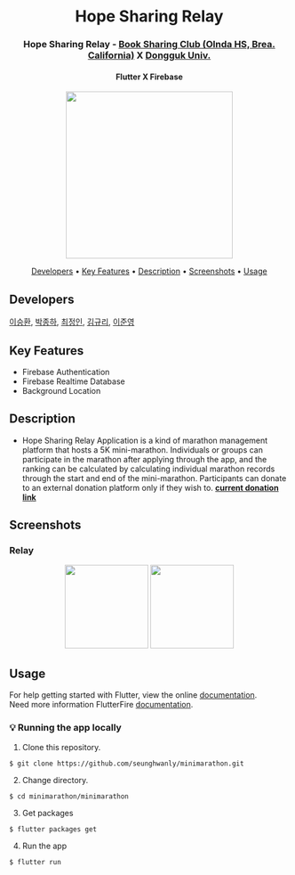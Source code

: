 <h1 align="center">
Hope Sharing Relay
</h1>
<h3 align="center">
Hope Sharing Relay - <a href="https://hainy1021.wixsite.com/mysite/blog">Book Sharing Club (Olnda HS, Brea. California)</a> X <a href="http://www.dongguk.edu/mbs/kr/index.jsp">Dongguk Univ.</a>
</h3>
<h4 align="center">
  Flutter X Firebase 
</h4>
<p align="center">
  <img src="https://user-images.githubusercontent.com/22142225/101126597-2d8d3300-363f-11eb-81c4-53dc73d3b323.png" width="300"/>
</p>

<p align="center">
  <a href="#developers">Developers</a> •
  <a href="#key-features">Key Features</a> •
  <a href="#description">Description</a> •
  <a href="#screenshots">Screenshots</a> •
  <a href="#usage">Usage</a>
</p>

## Developers
[이승환](https://github.com/seunghwanly), [박종하](https://github.com/jonghapark), [최정인](https://github.com/JungIn-Choi), [김규리](https://github.com/kyureekim), [이준영](https://github.com/jun991203)

## Key Features
* Firebase Authentication
* Firebase Realtime Database
* Background Location

## Description
* Hope Sharing Relay Application is a kind of marathon management platform that hosts a 5K mini-marathon.  Individuals or groups can participate in the marathon after applying through the app, and the ranking can be calculated by calculating individual marathon records through the start and end of the mini-marathon. Participants can donate to an external donation platform only if they wish to.
<a href="https://www.gofundme.com/f/can-we-read?utm_medium=copy_link&utm_source=customer&utm_campaign=p_lico+share-sheet">**current donation link**</a>

## Screenshots
### Relay
<p align="center">
  <img src="https://user-images.githubusercontent.com/22142225/101128699-8a8ae800-3643-11eb-9a17-8e5a07864b37.gif" width="150"/>
  <img src="https://user-images.githubusercontent.com/22142225/101128695-88c12480-3643-11eb-8019-921689c9fdcb.gif" width="150"/>
</p>

## Usage
For help getting started with Flutter, view the online [documentation](https://flutter.io/).<br>
Need more information FlutterFire [documentation](https://firebase.flutter.dev/docs/overview).

### :bulb: Running the app locally
1. Clone this repository.
```terminal
$ git clone https://github.com/seunghwanly/minimarathon.git
```
2. Change directory.
```terminal
$ cd minimarathon/minimarathon
```
3. Get packages
```terminal
$ flutter packages get
```
4. Run the app
```terminal
$ flutter run
```
